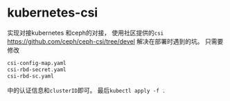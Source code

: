 # kubernetes-csi
实现对接kubernetes 和ceph的对接， 使用社区提供的`csi` https://github.com/ceph/ceph-csi/tree/devel
解决在部署时遇到的坑。
只需要修改
```bash
csi-config-map.yaml
csi-rbd-secret.yaml
csi-rbd-sc.yaml
```
中的认证信息和`clusterID`即可。
最后`kubectl apply -f .`
